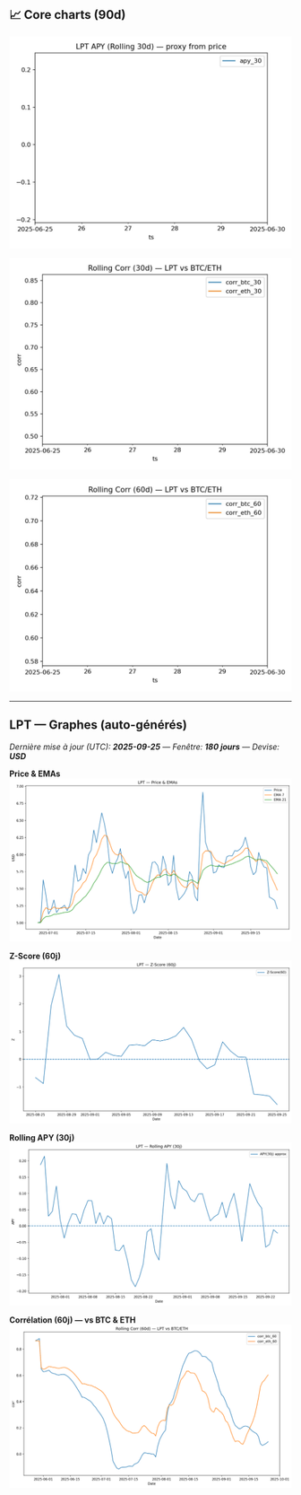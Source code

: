 ﻿


## 📈 Core charts (90d)

![LPT — APY 30j](docs/img/previews/lpt_apy_30d.jpg)

![LPT ↔ BTC/ETH — Corr 30j](docs/img/previews/lpt_corr_30d.jpg)

![LPT ↔ BTC/ETH — Corr 60j](docs/img/previews/lpt_corr_60d.jpg)


---

<!-- LPT-ASSETS:START -->
## LPT — Graphes (auto-générés)

*Dernière mise à jour (UTC): **2025-09-25** — Fenêtre: **180 jours** — Devise: **USD***

**Price & EMAs**
![LPT Price & EMAs](outputs/lpt_price_ema.png)

**Z-Score (60j)**
![LPT Z-Score](outputs/lpt_zscore.png)

**Rolling APY (30j)**
![LPT APY](outputs/lpt_apy.png)

**Corrélation (60j) — vs BTC & ETH**
![LPT Corr](outputs/lpt_corr.png)
<!-- LPT-ASSETS:END -->
